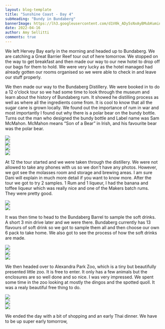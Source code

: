 ```yaml
---
layout: blog-template
title: "Sunshine Coast - Day 4"
subHeading: "Bundy in Bundaberg"
bannerImage: https://lh3.googleusercontent.com/d1V0k_ADy5sNxAyBMubKumin9kV50nfG-IxYi5ZoA6SaoaeVxLie3jMxN_lpr6TmZcQDB5rcRjI5tS0WJDIVAXEP6HNgbOtHve55LGVQ76M5fBjXEfE8kwM_MwCWcPH42dqnz1s1Fco=w2400
date: 2022-04-16
author: Amy Sellitti
comments: true
---
```


We left Hervey Bay early in the morning and headed up to Bundaberg. We are catching a Great Barrier Reef tour out of here tomorrow. We stopped on the way to get breakfast and then made our way to our new hotel to drop off our bags for them to hold. We were very lucky as the hotel managed had already gotten our rooms organised so we were able to check in and leave our stuff properly.

We then made our way to the Bundaberg Distillery. We were booked in to do a 12 o'clock tour so we had some time to look through the museum and learn about the history of Bundaberg rum. It showed he distilling process as well as where all the ingredients come from. It is cool to know that all the sugar cane is grown locally. We found out the importance of rum in war and most importantly I found out why there is a polar bear on the bundy bottle. Turns out the man who designed the bundy bottle and Label name was Sam McMahon. McMahon means “Son of a Bear” in Irish, and his favourite bear was the polar bear.

<div class="center-image"><img src="https://lh3.googleusercontent.com/OcRSfCdqsoCRXqSkmhr3i7-pEHxKefb2rhTI4xqG1okZnx-Ayy54KPAtBfgCwe_QVSrCVyefqXktwTanHvDZqZ41D3kmik3CiNfmpRjve7EGd52sXKle1BRlt2bL-DR26hbodC5q9Bg=w2400" /></div>
<div class="center-image"><img src="https://lh3.googleusercontent.com/xNpaIT-QFv2KnmPen9vJ_Ta5E3onvi0jI7oWbf_6HhKuEEKOQcs5RBTwyXrJDOG9j40F2226uhq4JE-7iO-8aa2aNsvXX9rKocJF-G3AGk9psJWUnoIQP_E8oWbKU7nVFfQerARQe8c=w2400" /></div>
<div class="center-image"><img src="https://lh3.googleusercontent.com/v6BpJtioOQvxx46XfFYGBIFaoSgdqm1qAO8_jrU5mbvY7F2hgdQ8sLQGmIlIqtuCtyHqt5OYrQ3V8yEd0NVo_FLrNnUq_STNOAqDm7jyP1EvRlXueFL-211B5am0dYpP9ft202Ax0XY=w2400" /></div>
<div class="center-image"><img src="https://lh3.googleusercontent.com/LpJJ44hoPv7t1SaG4ZktYscfHuIwepz1JXiRpMXC-3ijstWKKlM7e16MoHrPlITIwYbebrleI059aXAHOR8_SAe2QxTIDNgNDRCAB-TDTuE3rSihmkm-zrYZhzG-2FzykBReFpcpZkY=w2400" /></div>

At 12 the tour started and we were taken through the distillery. We were not allowed to take any phones with us so we don't have any photos. However, we got see the molasses room and storage and brewing areas. I am sure Dani will explain in much more detail if you want to know more.
After the tour we got to try 2 samples. 1 Rum and 1 liqueur, I had the banana and toffee liqueur which was really nice and one of the Makers batch rums. They were pretty good. 
<div class="center-image"><img src="https://lh3.googleusercontent.com/F-AqDmtPMUFTNbD4D6h9E76oAQ8esVKqfOz0bfAQUu2A7I4pPEEOaBV9mm4v4D-Uvkj6lGEHlFyaUOp7t1EeLkk18xHe6WtjtH2uyo-2BQVYL-7HuQzjjwLAbMWQnUFGnA-i08QexIg=w2400" /></div>
<div class="center-image"><img src="https://lh3.googleusercontent.com/EVvXI-pVl5ALYeDJd7-9FP5Sd2qM0KDb6GkbQJW3uTMzfzW0lpqVVrG3XA4tlSG4zeJo1GRvHHeTKuNRJ52DsPVqPgC3-ueSEjqWU2Y_9DFQOWjo7oFyOjEElnV6eUQRWhWq7cFtONQ=w2400" /></div>

It was then time to head to the Bundaberg Barrel to sample the soft drinks. A short 3 min drive later and we were there. Bundaberg currently has 13 flavours of soft drink so we got to sample them all and then choose our own 6 pack to take home. We also got to see the process of how the soft drinks are made.
<div class="center-image"><img src="https://lh3.googleusercontent.com/btYkUMurxgrO6y0OWSZ1jhkI_BtvAzNJyH1mjytzHZN7-pLKbZiacCF9Qjz-GIRw86FuJTQJgpzqyRQgdf1KXWFMGJEPLeIwr5oa2gtnTeglgGGdpw86WMdRDLHuWcQwGuChgECrbgs=w2400" /></div>
<div class="center-image"><img src="https://lh3.googleusercontent.com/vE50KY6H41uIqq1Zs_zPsqS02A_rceWxk3Bq2MEdxgaInefKfefID261k0klCpfAQn_XF6R9JzB8-Z6MJMrmLSHsRSgcIdlw2syHohhSWgYJEE56hsxa29bxe-2TnOE9S9Uq2sEo6A8=w2400" /></div>
<div class="center-image"><img src="https://lh3.googleusercontent.com/d1V0k_ADy5sNxAyBMubKumin9kV50nfG-IxYi5ZoA6SaoaeVxLie3jMxN_lpr6TmZcQDB5rcRjI5tS0WJDIVAXEP6HNgbOtHve55LGVQ76M5fBjXEfE8kwM_MwCWcPH42dqnz1s1Fco=w2400" /></div>

We then headed over to Alexandra Park Zoo, which is a tiny but beautifully presented little zoo. It is free to enter. It only has a few animals but the enclosures are so well done and so nice. I was very impressed. We spent some time in the zoo looking at mostly the dingos and the spotted quoll. It was a realy beautiful free thing to do. 

<div class="center-image"><img src="https://lh3.googleusercontent.com/MJaqxVwPOPgnrgl54gTPFWtkQI9R5BJbVGU87yB6onFUxSf2TYMFQcj2QyHKeYz6T3yqJQ3QWj07bD8-8D_bmwDphCA_4NfpkJYOzGr__3S794nizcywluu152uP2ct1L030OB8dvSM=w2400" /></div>
<div class="center-image"><img src="https://lh3.googleusercontent.com/Z-eeAcZD-dG17fSZT1PYIN7pkmvuh6wfZwET8O2F1Ks-oVootX-yuc9Vck_tjLU5SWs0deSe0Iz0I1XICLw8uUH6ukbxNN3zzfSSaWIPj6qHtYkjWl_D1jmC9IhuUUFSQu8yzKb-Q-U=w2400" /></div>
<div class="center-image"><img src="https://lh3.googleusercontent.com/KogUFtLuKUrOQrt-4xQ81mbVQv1udcrAonL-r6FwHJ01ILfh7py6Ui6wVB29EELhul0xaBbiroduPz52BuCMhZDh2rm60Y714fndA_uauAwKgqKEJjrIcYpPVrje5izZK7Njg45u77A=w2400" /></div>

We ended the day with a bit of shopping and an early Thai dinner. We have to be up super early tomorrow, 